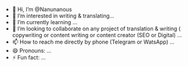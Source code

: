- 👋 Hi, I’m @Nanunanous
- 👀 I’m interested in writing & translating...
- 🌱 I’m currently learning ...
- 💞️ I’m looking to collaborate on any project of translation & writing ( copywriting or content writing or content creator (SEO or Digital) ...
- 📫 How to reach me directly by phone (Telegram or WatsApp) ...
- 😄 Pronouns: ...
- ⚡ Fun fact: ...

<!---
Nanunanous/Nanunanous is a ✨ special ✨ repository because its `README.md` (this file) appears on your GitHub profile.
You can click the Preview link to take a look at your changes.
--->
